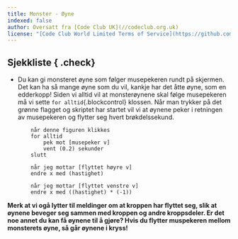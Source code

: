 ```yaml
---
title: Monster - Øyne
indexed: false
author: Oversatt fra [Code Club UK](//codeclub.org.uk)
license: "[Code Club World Limited Terms of Service](https://github.com/CodeClub/scratch-curriculum/blob/master/LICENSE.md)"
---
```


## Sjekkliste { .check}

+ Du kan gi monsteret øyne som følger musepekeren rundt på
  skjermen. Det kan ha så mange øyne som du vil, kankje har det åtte
  øyne, som en edderkopp! Siden vi alltid vil at monsterøynene skal
  følge musepekeren må vi sette `for alltid`{.blockcontrol}
  klossen. Når man trykker på det grønne flagget og skriptet har
  startet vil vi at øynene peker i retningen av musepekeren og flytter
  seg hvert brøkdelssekund.

    ```blocks
        når denne figuren klikkes
        for alltid
            pek mot [musepeker v]
            vent (0.2) sekunder
        slutt

        når jeg mottar [flyttet høyre v]
        endre x med (hastighet)

        når jeg mottar [flyttet venstre v]
        endre x med ((hastighet) * (-1))
    ```

**Merk at vi ogå lytter til meldinger om at kroppen har flyttet seg,
  slik at øynene beveger seg sammen med kroppen og andre
  kroppsdeler. Er det noe annet du kan få øynene til å gjøre? Hvis du
  flytter muspekeren mellom monsterets øyne, så går øynene i kryss!**
